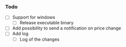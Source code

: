 ### Todo

- [ ] Support for windows
  - [ ] Release executable binary
- [ ] Add possibility to send a notification on price change
- [ ] Add log
  - [ ] Log of the changes
